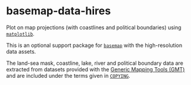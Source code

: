 # basemap-data-hires

Plot on map projections (with coastlines and political boundaries)
using [`matplotlib`].

This is an optional support package for [`basemap`] with the high-resolution
data assets.

The land-sea mask, coastline, lake, river and political boundary data are
extracted from datasets provided with the [Generic Mapping Tools (GMT)] and
are included under the terms given in [`COPYING`].

[`matplotlib`]:
https://matplotlib.org/
[`basemap`]:
https://matplotlib.org/basemap/
[`COPYING`]:
https://github.com/molinav/basemap/blob/develop/packages/basemap_data_hires/COPYING
[Generic Mapping Tools (GMT)]:
http://gmt.soest.hawaii.edu
[Historical Permission Notice and Disclaimer (HPND)]:
https://opensource.org/licenses/HPND
